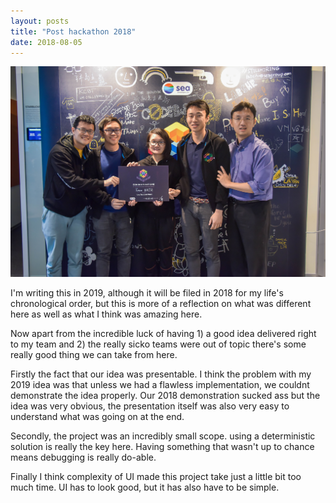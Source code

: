 ```yaml
---
layout: posts
title: "Post hackathon 2018"
date: 2018-08-05
---
```


![image](/blog/img/hackathon.jpg)

I'm writing this in 2019, although it will be filed in 2018 for my life's chronological order, but this is more of a reflection on what was different here as well as what I think was amazing here.

Now apart from the incredible luck of having 1) a good idea delivered right to my team and 2) the really sicko teams were out of topic there's some really good thing we can take from here.

Firstly the fact that our idea was presentable. I think the problem with my 2019 idea was that unless we had a flawless implementation, we couldnt demonstrate the idea properly. Our 2018 demonstration sucked ass but the idea was very obvious, the presentation itself was also very easy to understand what was going on at the end.

Secondly, the project was an incredibly small scope. using a deterministic solution is really the key here. Having something that wasn't up to chance means debugging is really do-able.

Finally I think complexity of UI made this project take just a little bit too much time. UI has to look good, but it has also have to be simple.